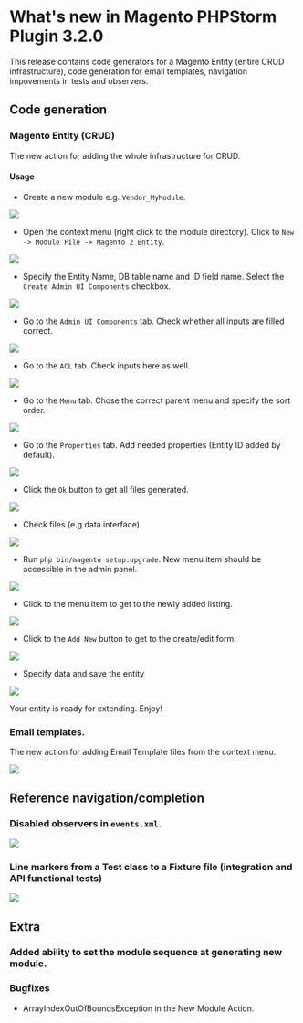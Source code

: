 # What's new in Magento PHPStorm Plugin 3.2.0

This release contains code generators for a Magento Entity (entire CRUD infrastructure),
code generation for email templates, navigation impovements in tests and observers.

## Code generation

### Magento Entity (CRUD)

The new action for adding the whole infrastructure for CRUD.

#### Usage

* Create a new module e.g. `Vendor_MyModule`.

![](https://raw.githubusercontent.com/wiki/magento/magento2-phpstorm-plugin/images/3-2-0/entity/1product.png)

* Open the context menu (right click to the module directory).
Click to `New -> Module File -> Magento 2 Entity`.

![](https://raw.githubusercontent.com/wiki/magento/magento2-phpstorm-plugin/images/3-2-0/entity/2contextmenu.png)

* Specify the Entity Name, DB table name and ID field name. Select the `Create Admin UI Components` checkbox.

![](https://raw.githubusercontent.com/wiki/magento/magento2-phpstorm-plugin/images/3-2-0/entity/3generaltab.png)

* Go to the `Admin UI Components` tab. Check whether all inputs are filled correct.

![](https://raw.githubusercontent.com/wiki/magento/magento2-phpstorm-plugin/images/3-2-0/entity/4uicomponentstab.png)

* Go to the `ACL` tab. Check inputs here as well.

![](https://raw.githubusercontent.com/wiki/magento/magento2-phpstorm-plugin/images/3-2-0/entity/5acltab.png)

* Go to the `Menu` tab. Chose the correct parent menu and specify the sort order.

![](https://raw.githubusercontent.com/wiki/magento/magento2-phpstorm-plugin/images/3-2-0/entity/6menutab.png)

* Go to the `Properties` tab. Add needed properties (Entity ID added by default).

![](https://raw.githubusercontent.com/wiki/magento/magento2-phpstorm-plugin/images/3-2-0/entity/7propertiestab.png)

* Click the `Ok` button to get all files generated.

![](https://raw.githubusercontent.com/wiki/magento/magento2-phpstorm-plugin/images/3-2-0/entity/8modulestructure.png)

* Check files (e.g data interface)

![](https://raw.githubusercontent.com/wiki/magento/magento2-phpstorm-plugin/images/3-2-0/entity/9datainterface.png)

* Run `php bin/magento setup:upgrade`. New menu item should be accessible in the admin panel.
  
![](https://raw.githubusercontent.com/wiki/magento/magento2-phpstorm-plugin/images/3-2-0/entity/10menu.png)

* Click to the menu item to get to the newly added listing.

![](https://raw.githubusercontent.com/wiki/magento/magento2-phpstorm-plugin/images/3-2-0/entity/11listing.png)

* Click to the `Add New` button to get to the create/edit form.

![](https://raw.githubusercontent.com/wiki/magento/magento2-phpstorm-plugin/images/3-2-0/entity/12form.png)

* Specify data and save the entity

![](https://raw.githubusercontent.com/wiki/magento/magento2-phpstorm-plugin/images/3-2-0/entity/12save.png)

Your entity is ready for extending. Enjoy!

### Email templates.

The new action for adding Email Template files from the context menu.

![](https://raw.githubusercontent.com/wiki/magento/magento2-phpstorm-plugin/images/3-2-0/1template-min.gif)

## Reference navigation/completion

### Disabled observers in `events.xml`.

![](https://raw.githubusercontent.com/wiki/magento/magento2-phpstorm-plugin/images/3-2-0/2disabledobserver-min.gif)

### Line markers from a Test class to a Fixture file (integration and API functional tests)

![](https://raw.githubusercontent.com/wiki/magento/magento2-phpstorm-plugin/images/3-2-0/3fixture-min.gif)

## Extra

### Added ability to set the module sequence at generating new module.

### Bugfixes

* ArrayIndexOutOfBoundsException in the New Module Action.